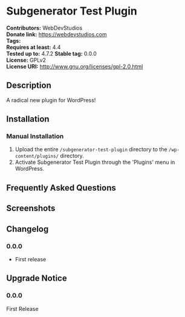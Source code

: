 # Subgenerator Test Plugin #
**Contributors:**      WebDevStudios  
**Donate link:**       https://webdevstudios.com  
**Tags:**  
**Requires at least:** 4.4  
**Tested up to:**      4.7.2 
**Stable tag:**        0.0.0  
**License:**           GPLv2  
**License URI:**       http://www.gnu.org/licenses/gpl-2.0.html  

## Description ##

A radical new plugin for WordPress!

## Installation ##

### Manual Installation ###

1. Upload the entire `/subgenerator-test-plugin` directory to the `/wp-content/plugins/` directory.
2. Activate Subgenerator Test Plugin through the 'Plugins' menu in WordPress.

## Frequently Asked Questions ##


## Screenshots ##


## Changelog ##

### 0.0.0 ###
* First release

## Upgrade Notice ##

### 0.0.0 ###
First Release
